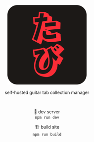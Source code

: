 <div align="center">

<a href="https://carlos-aguilar.com/tabi">
  <img alt="tabi" src="public/logo.png" width="256" />
</a>

<!-- [![npm](https://img.shields.io/npm/v/svelte-zdog?logo=npm&style=flat-square)](https://npm.im/svelte-zdog)
[![web build](https://img.shields.io/github/actions/workflow/status/wh0am1-dev/svelte-zdog/.deploy.yml?logo=github&label=docs&style=flat-square)](https://github.com/wh0am1-dev/svelte-zdog/actions/workflows/.deploy.yml) -->

self-hosted guitar tab collection manager

<br />

🚧 dev server  
`npm run dev`

🏗 build site  
`npm run build`

</div>
